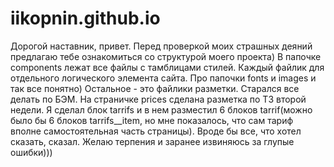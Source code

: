 # iikopnin.github.io
Дорогой наставник, привет. Перед проверкой моих страшных деяний предлагаю тебе ознакомиться со структурой моего проекта) В папочке components лежат все файлы с тамблицами стилей. Каждый файлик для отдельного логического элемента сайта. Про папочки fonts и images и так все понятно) Остальное - это файлики разметки. Старался все делать по БЭМ. На страничке prices сделана разметка по ТЗ второй недели. Я сделал блок tarrifs и в нем разместил 6 блоков tarrif(можно было бы 6 блоков tarrifs__item, но мне показалось, что сам тариф вполне самостоятельная часть страницы). Вроде бы все,
что хотел сказать, сказал. Желаю терпения и заранее извиняюсь за глупые ошибки)))

